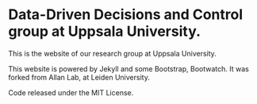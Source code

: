 # Data-Driven Decisions and Control group at Uppsala University.

This is the website of our research group at Uppsala University. 

This website is powered by Jekyll and some Bootstrap, Bootwatch. It was forked from Allan Lab, at Leiden University.

Code released under the MIT License.
